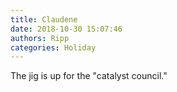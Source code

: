 ```yaml
---
title: Claudene
date: 2018-10-30 15:07:46
authors: Ripp
categories: Holiday
---
```


 The jig is up for the "catalyst council."